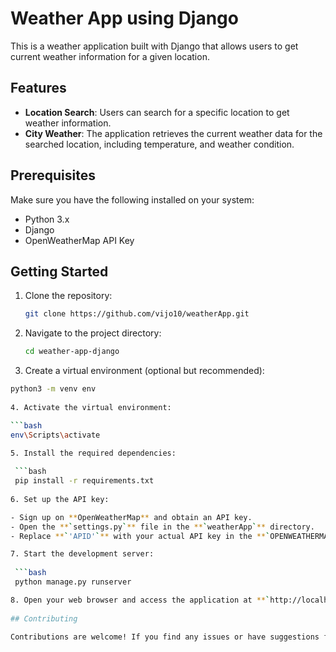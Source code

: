 # Weather App using Django

This is a weather application built with Django that allows users to get current weather information for a given location.

## Features

- **Location Search**: Users can search for a specific location to get weather information.
- **City Weather**: The application retrieves the current weather data for the searched location, including temperature, and weather condition.

## Prerequisites

Make sure you have the following installed on your system:

- Python 3.x
- Django
- OpenWeatherMap API Key

## Getting Started

1. Clone the repository:

   ```bash
   git clone https://github.com/vijo10/weatherApp.git
   
2. Navigate to the project directory:
   
   ```bash
   cd weather-app-django

3. Create a virtual environment (optional but recommended):

  ```bash
  python3 -m venv env
     
4. Activate the virtual environment:

  ```bash
  env\Scripts\activate

5. Install the required dependencies:
   
   ```bash
   pip install -r requirements.txt
   
6. Set up the API key:

- Sign up on **OpenWeatherMap** and obtain an API key.
- Open the **`settings.py`** file in the **`weatherApp`** directory.
- Replace **`'APID'`** with your actual API key in the **`OPENWEATHERMAP_API_KEY`** variable.

7. Start the development server:
   
   ```bash
   python manage.py runserver
  
8. Open your web browser and access the application at **`http://localhost:8000`.**  
     
## Contributing

Contributions are welcome! If you find any issues or have suggestions for improvements, please submit an issue or a pull request.

